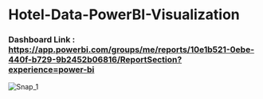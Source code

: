 # Hotel-Data-PowerBI-Visualization


### Dashboard Link : https://app.powerbi.com/groups/me/reports/10e1b521-0ebe-440f-b729-9b2452b06816/ReportSection?experience=power-bi


![Snap_1](https://github.com/EsmerlynG/SQL-DataCleaning-Nashville-Housing-Data/assets/164951580/27cd77cf-01d2-4a8f-bb3d-a375c5af401e)
